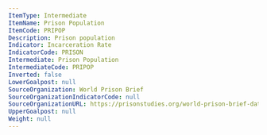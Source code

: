 ```yaml
---
ItemType: Intermediate
ItemName: Prison Population
ItemCode: PRIPOP
Description: Prison population
Indicator: Incarceration Rate
IndicatorCode: PRISON
Intermediate: Prison Population
IntermediateCode: PRIPOP
Inverted: false
LowerGoalpost: null
SourceOrganization: World Prison Brief
SourceOrganizationIndicatorCode: null
SourceOrganizationURL: https://prisonstudies.org/world-prison-brief-data
UpperGoalpost: null
Weight: null
---
```



